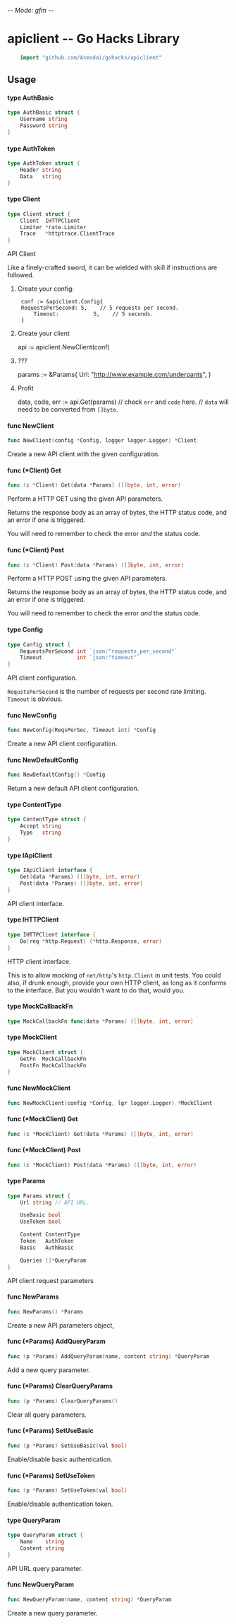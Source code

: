 -*- Mode: gfm -*-

# apiclient -- Go Hacks Library

```go
    import "github.com/Asmodai/gohacks/apiclient"
```

## Usage

#### type AuthBasic

```go
type AuthBasic struct {
	Username string
	Password string
}
```


#### type AuthToken

```go
type AuthToken struct {
	Header string
	Data   string
}
```


#### type Client

```go
type Client struct {
	Client  IHTTPClient
	Limiter *rate.Limiter
	Trace   *httptrace.ClientTrace
}
```

API Client

Like a finely-crafted sword, it can be wielded with skill if instructions are
followed.

1) Create your config:

    	conf := &apiclient.Config{
        RequestsPerSecond: 5,    // 5 requests per second.
    		Timeout:           5,    // 5 seconds.
    	}

2) Create your client

    api := apiclient.NewClient(conf)

3) ???

    params := &Params{
    	Url: "http://www.example.com/underpants",
    }

4) Profit

    data, code, err := api.Get(params)
    // check `err` and `code` here.
    // `data` will need to be converted from `[]byte`.

#### func  NewClient

```go
func NewClient(config *Config, logger logger.Logger) *Client
```
Create a new API client with the given configuration.

#### func (*Client) Get

```go
func (c *Client) Get(data *Params) ([]byte, int, error)
```
Perform a HTTP GET using the given API parameters.

Returns the response body as an array of bytes, the HTTP status code, and an
error if one is triggered.

You will need to remember to check the error *and* the status code.

#### func (*Client) Post

```go
func (c *Client) Post(data *Params) ([]byte, int, error)
```
Perform a HTTP POST using the given API parameters.

Returns the response body as an array of bytes, the HTTP status code, and an
error if one is triggered.

You will need to remember to check the error *and* the status code.

#### type Config

```go
type Config struct {
	RequestsPerSecond int `json:"requests_per_second"`
	Timeout           int `json:"timeout"`
}
```

API client configuration.

`RequstsPerSecond` is the number of requests per second rate limiting. `Timeout`
is obvious.

#### func  NewConfig

```go
func NewConfig(ReqsPerSec, Timeout int) *Config
```
Create a new API client configuration.

#### func  NewDefaultConfig

```go
func NewDefaultConfig() *Config
```
Return a new default API client configuration.

#### type ContentType

```go
type ContentType struct {
	Accept string
	Type   string
}
```


#### type IApiClient

```go
type IApiClient interface {
	Get(data *Params) ([]byte, int, error)
	Post(data *Params) ([]byte, int, error)
}
```

API client interface.

#### type IHTTPClient

```go
type IHTTPClient interface {
	Do(req *http.Request) (*http.Response, error)
}
```

HTTP client interface.

This is to allow mocking of `net/http`'s `http.Client` in unit tests. You could
also, if drunk enough, provide your own HTTP client, as long as it conforms to
the interface. But you wouldn't want to do that, would you.

#### type MockCallbackFn

```go
type MockCallbackFn func(data *Params) ([]byte, int, error)
```


#### type MockClient

```go
type MockClient struct {
	GetFn  MockCallbackFn
	PostFn MockCallbackFn
}
```


#### func  NewMockClient

```go
func NewMockClient(config *Config, lgr logger.Logger) *MockClient
```

#### func (*MockClient) Get

```go
func (c *MockClient) Get(data *Params) ([]byte, int, error)
```

#### func (*MockClient) Post

```go
func (c *MockClient) Post(data *Params) ([]byte, int, error)
```

#### type Params

```go
type Params struct {
	Url string // API URL.

	UseBasic bool
	UseToken bool

	Content ContentType
	Token   AuthToken
	Basic   AuthBasic

	Queries []*QueryParam
}
```

API client request parameters

#### func  NewParams

```go
func NewParams() *Params
```
Create a new API parameters object,

#### func (*Params) AddQueryParam

```go
func (p *Params) AddQueryParam(name, content string) *QueryParam
```
Add a new query parameter.

#### func (*Params) ClearQueryParams

```go
func (p *Params) ClearQueryParams()
```
Clear all query parameters.

#### func (*Params) SetUseBasic

```go
func (p *Params) SetUseBasic(val bool)
```
Enable/disable basic authentication.

#### func (*Params) SetUseToken

```go
func (p *Params) SetUseToken(val bool)
```
Enable/disable authentication token.

#### type QueryParam

```go
type QueryParam struct {
	Name    string
	Content string
}
```

API URL query parameter.

#### func  NewQueryParam

```go
func NewQueryParam(name, content string) *QueryParam
```
Create a new query parameter.
